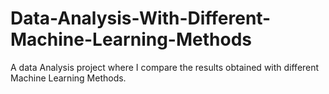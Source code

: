 # Data-Analysis-With-Different-Machine-Learning-Methods
 A data Analysis project where I compare the results obtained with different Machine Learning Methods.
